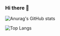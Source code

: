 ### Hi there 👋

![Anurag's GitHub stats](https://github-readme-stats.vercel.app/api?username=pyominmin&show_icons=true&theme=rose)

![Top Langs](https://github-readme-stats.vercel.app/api/top-langs/?pyominmin=6810779s&layout=Demo&theme=dracula)
